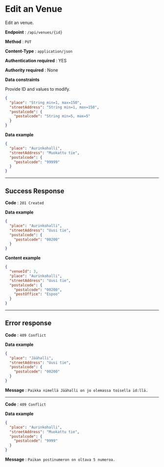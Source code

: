 # Edit an Venue

Edit an venue.

**Endpoint** : `/api/venues/{id}`

**Method** : `PUT`

**Content-Type** : `application/json`

**Authentication required** : YES

**Authority required** : None

**Data constraints**

Provide ID and values to modify.

```json
{
  "place": "String min=1, max=150",
  "streetAddress": "String min=1, max=150",
  "postalcode": {
    "postalcode": "String min=5, max=5"
  }
}
```

**Data example**

```json
{
  "place": "Aurinkohalli",
  "streetAddress": "Muokattu tie",
  "postalcode": {
    "postalcode": "99999"
  }
}
```

---

## Success Response

**Code** : `201 Created`

**Data example**

```json
{
  "place": "Aurinkohalli",
  "streetAddress": "Uusi tie",
  "postalcode": {
    "postalcode": "00200"
  }
}
```

**Content example**

```json
{
  "venueId": 3,
  "place": "Aurinkohalli",
  "streetAddress": "Uusi tie",
  "postalcode": {
    "postalcode": "00200",
    "postOffice": "Espoo"
  }
}
```

---

## Error response

**Code** : `409 Conflict`

**Data example**

```json
{
  "place": "Jäähalli",
  "streetAddress": "Uusi tie",
  "postalcode": {
    "postalcode": "00200"
  }
}
```

**Message** : `Paikka nimellä Jäähalli on jo olemassa toisella id:llä.`

---

**Code** : `409 Conflict`

**Data example**

```json
{
  "place": "Aurinkohalli",
  "streetAddress": "Muokattu tie",
  "postalcode": {
    "postalcode": "9999"
  }
}
```

**Message** : `Paikan postinumeron on oltava 5 numeroa.`
